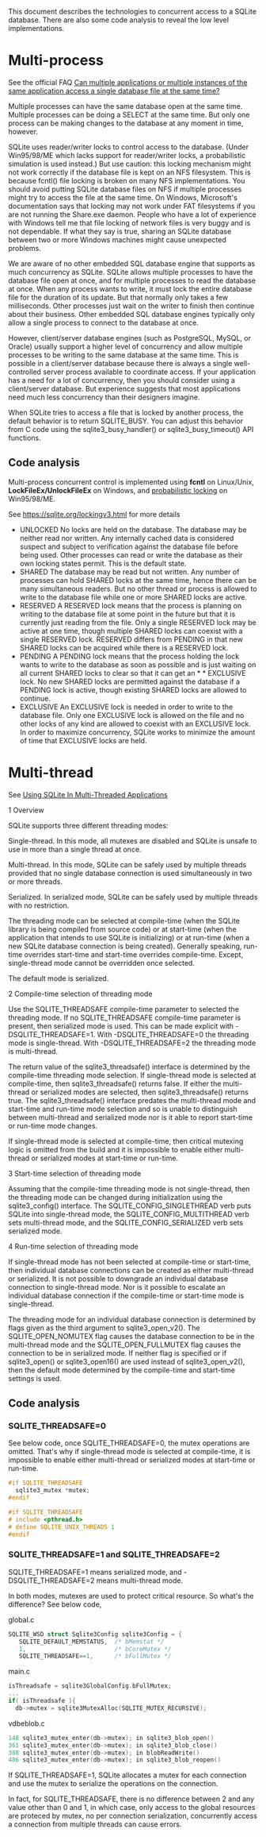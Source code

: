 This document describes the technologies to concurrent access to a SQLite database. There are also some code analysis to reveal the low level implementations.

# Multi-process

See the official FAQ [Can multiple applications or multiple instances of the same application access a single database file at the same time?](http://www.sqlite.org/faq.html#q5)

Multiple processes can have the same database open at the same time. Multiple processes can be doing a SELECT at the same time. But only one process can be making changes to the database at any moment in time, however.

SQLite uses reader/writer locks to control access to the database. (Under Win95/98/ME which lacks support for reader/writer locks, a probabilistic simulation is used instead.) But use caution: this locking mechanism might not work correctly if the database file is kept on an NFS filesystem. This is because fcntl() file locking is broken on many NFS implementations. You should avoid putting SQLite database files on NFS if multiple processes might try to access the file at the same time. On Windows, Microsoft's documentation says that locking may not work under FAT filesystems if you are not running the Share.exe daemon. People who have a lot of experience with Windows tell me that file locking of network files is very buggy and is not dependable. If what they say is true, sharing an SQLite database between two or more Windows machines might cause unexpected problems.

We are aware of no other embedded SQL database engine that supports as much concurrency as SQLite. SQLite allows multiple processes to have the database file open at once, and for multiple processes to read the database at once. When any process wants to write, it must lock the entire database file for the duration of its update. But that normally only takes a few milliseconds. Other processes just wait on the writer to finish then continue about their business. Other embedded SQL database engines typically only allow a single process to connect to the database at once.

However, client/server database engines (such as PostgreSQL, MySQL, or Oracle) usually support a higher level of concurrency and allow multiple processes to be writing to the same database at the same time. This is possible in a client/server database because there is always a single well-controlled server process available to coordinate access. If your application has a need for a lot of concurrency, then you should consider using a client/server database. But experience suggests that most applications need much less concurrency than their designers imagine.

When SQLite tries to access a file that is locked by another process, the default behavior is to return SQLITE_BUSY. You can adjust this behavior from C code using the sqlite3_busy_handler() or sqlite3_busy_timeout() API functions.

## Code analysis

Multi-process concurrent control is implemented using **fcntl** on Linux/Unix, **LockFileEx/UnlockFileEx** on Windows, and [probabilistic locking](https://github.com/shancheng/shancheng/blob/master/doc/sqlite-concurrency.md) on Win95/98/ME.

See https://sqlite.org/lockingv3.html for more details

* UNLOCKED	No locks are held on the database. The database may be neither read nor written. Any internally cached data is considered suspect and subject to verification against the database file before being used. Other processes can read or write the database as their own locking states permit. This is the default state.
* SHARED	The database may be read but not written. Any number of processes can hold SHARED locks at the same time, hence there can be many simultaneous readers. But no other thread or process is allowed to write to the database file while one or more SHARED locks are active.
* RESERVED	A RESERVED lock means that the process is planning on writing to the database file at some point in the future but that it is currently just reading from the file. Only a single RESERVED lock may be active at one time, though multiple SHARED locks can coexist with a single RESERVED lock. RESERVED differs from PENDING in that new SHARED locks can be acquired while there is a RESERVED lock.
* PENDING	A PENDING lock means that the process holding the lock wants to write to the database as soon as possible and is just waiting on all current SHARED locks to clear so that it can get an * * EXCLUSIVE lock. No new SHARED locks are permitted against the database if a PENDING lock is active, though existing SHARED locks are allowed to continue.
* EXCLUSIVE	An EXCLUSIVE lock is needed in order to write to the database file. Only one EXCLUSIVE lock is allowed on the file and no other locks of any kind are allowed to coexist with an EXCLUSIVE lock. In order to maximize concurrency, SQLite works to minimize the amount of time that EXCLUSIVE locks are held.

# Multi-thread

See [Using SQLite In Multi-Threaded Applications](https://sqlite.org/threadsafe.html)

1 Overview

SQLite supports three different threading modes:

Single-thread. In this mode, all mutexes are disabled and SQLite is unsafe to use in more than a single thread at once.

Multi-thread. In this mode, SQLite can be safely used by multiple threads provided that no single database connection is used simultaneously in two or more threads.

Serialized. In serialized mode, SQLite can be safely used by multiple threads with no restriction.

The threading mode can be selected at compile-time (when the SQLite library is being compiled from source code) or at start-time (when the application that intends to use SQLite is initializing) or at run-time (when a new SQLite database connection is being created). Generally speaking, run-time overrides start-time and start-time overrides compile-time. Except, single-thread mode cannot be overridden once selected.

The default mode is serialized.

2 Compile-time selection of threading mode

Use the SQLITE_THREADSAFE compile-time parameter to selected the threading mode. If no SQLITE_THREADSAFE compile-time parameter is present, then serialized mode is used. This can be made explicit with -DSQLITE_THREADSAFE=1. With -DSQLITE_THREADSAFE=0 the threading mode is single-thread. With -DSQLITE_THREADSAFE=2 the threading mode is multi-thread.

The return value of the sqlite3_threadsafe() interface is determined by the compile-time threading mode selection. If single-thread mode is selected at compile-time, then sqlite3_threadsafe() returns false. If either the multi-thread or serialized modes are selected, then sqlite3_threadsafe() returns true. The sqlite3_threadsafe() interface predates the multi-thread mode and start-time and run-time mode selection and so is unable to distinguish between multi-thread and serialized mode nor is it able to report start-time or run-time mode changes.

If single-thread mode is selected at compile-time, then critical mutexing logic is omitted from the build and it is impossible to enable either multi-thread or serialized modes at start-time or run-time.

3 Start-time selection of threading mode

Assuming that the compile-time threading mode is not single-thread, then the threading mode can be changed during initialization using the sqlite3_config() interface. The SQLITE_CONFIG_SINGLETHREAD verb puts SQLite into single-thread mode, the SQLITE_CONFIG_MULTITHREAD verb sets multi-thread mode, and the SQLITE_CONFIG_SERIALIZED verb sets serialized mode.

4 Run-time selection of threading mode

If single-thread mode has not been selected at compile-time or start-time, then individual database connections can be created as either multi-thread or serialized. It is not possible to downgrade an individual database connection to single-thread mode. Nor is it possible to escalate an individual database connection if the compile-time or start-time mode is single-thread.

The threading mode for an individual database connection is determined by flags given as the third argument to sqlite3_open_v2(). The SQLITE_OPEN_NOMUTEX flag causes the database connection to be in the multi-thread mode and the SQLITE_OPEN_FULLMUTEX flag causes the connection to be in serialized mode. If neither flag is specified or if sqlite3_open() or sqlite3_open16() are used instead of sqlite3_open_v2(), then the default mode determined by the compile-time and start-time settings is used.

## Code analysis

### SQLITE_THREADSAFE=0

See below code, once SQLITE_THREADSAFE=0, the mutex operations are omitted. That's why if single-thread mode is selected at compile-time, it is impossible to enable either multi-thread or serialized modes at start-time or run-time.

```c++
#if SQLITE_THREADSAFE
  sqlite3_mutex *mutex;
#endif
```

```c++
#if SQLITE_THREADSAFE
# include <pthread.h>
# define SQLITE_UNIX_THREADS 1
#endif
```

### SQLITE_THREADSAFE=1 and SQLITE_THREADSAFE=2 

SQLITE_THREADSAFE=1 means serialized mode, and -DSQLITE_THREADSAFE=2 means multi-thread mode.

In both modes, mutexes are used to protect critical resource. So what's the difference? See below code,

global.c
```c++
SQLITE_WSD struct Sqlite3Config sqlite3Config = {
   SQLITE_DEFAULT_MEMSTATUS,  /* bMemstat */
   1,                         /* bCoreMutex */
   SQLITE_THREADSAFE==1,      /* bFullMutex */
```

main.c
```c++
isThreadsafe = sqlite3GlobalConfig.bFullMutex;
...
if( isThreadsafe ){
  db->mutex = sqlite3MutexAlloc(SQLITE_MUTEX_RECURSIVE);
```

vdbeblob.c
```c++
148 sqlite3_mutex_enter(db->mutex); in sqlite3_blob_open() 
361 sqlite3_mutex_enter(db->mutex); in sqlite3_blob_close() 
388 sqlite3_mutex_enter(db->mutex); in blobReadWrite() 
486 sqlite3_mutex_enter(db->mutex); in sqlite3_blob_reopen()
```

If SQLITE_THREADSAFE=1, SQLite allocates a mutex for each connection and use the mutex to serialize the operations on the connection.

In fact, for SQLITE_THREADSAFE, there is no difference between 2 and any value other than 0 and 1, in which case, only access to the global resources are proteced by mutex, no per connection serialization, concurrently access a connection from multiple threads can cause errors.
